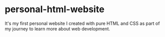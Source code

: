 # personal-html-website

It's my first personal website I created with pure HTML and CSS as part of my journey to learn more about web development.
